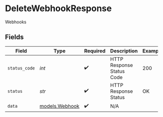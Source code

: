 # DeleteWebhookResponse

Webhooks


## Fields

| Field                                  | Type                                   | Required                               | Description                            | Example                                |
| -------------------------------------- | -------------------------------------- | -------------------------------------- | -------------------------------------- | -------------------------------------- |
| `status_code`                          | *int*                                  | :heavy_check_mark:                     | HTTP Response Status Code              | 200                                    |
| `status`                               | *str*                                  | :heavy_check_mark:                     | HTTP Response Status                   | OK                                     |
| `data`                                 | [models.Webhook](../models/webhook.md) | :heavy_check_mark:                     | N/A                                    |                                        |